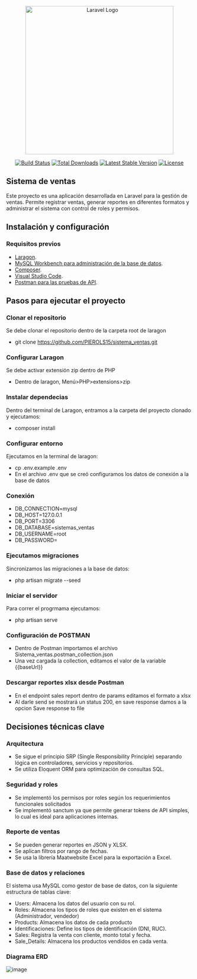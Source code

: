 <p align="center"><a href="https://laravel.com" target="_blank"><img src="https://raw.githubusercontent.com/laravel/art/master/logo-lockup/5%20SVG/2%20CMYK/1%20Full%20Color/laravel-logolockup-cmyk-red.svg" width="400" alt="Laravel Logo"></a></p>

<p align="center">
<a href="https://github.com/laravel/framework/actions"><img src="https://github.com/laravel/framework/workflows/tests/badge.svg" alt="Build Status"></a>
<a href="https://packagist.org/packages/laravel/framework"><img src="https://img.shields.io/packagist/dt/laravel/framework" alt="Total Downloads"></a>
<a href="https://packagist.org/packages/laravel/framework"><img src="https://img.shields.io/packagist/v/laravel/framework" alt="Latest Stable Version"></a>
<a href="https://packagist.org/packages/laravel/framework"><img src="https://img.shields.io/packagist/l/laravel/framework" alt="License"></a>
</p>

## Sistema de ventas

Este proyecto es una aplicación desarrollada en Laravel para la gestión de ventas. Permite registrar ventas, generar reportes en diferentes formatos y administrar el sistema con control de roles y permisos.

## Instalación y configuración

### Requisitos previos
- [Laragon](https://laragon.org/download/).
- [MySQL Workbench para administración de la base de datos](https://dev.mysql.com/downloads/workbench/).
- [Composer](https://getcomposer.org/).
- [Visual Studio Code](https://code.visualstudio.com/download).
- [Postman para las pruebas de API](https://www.postman.com/downloads/).

## Pasos para ejecutar el proyecto

### Clonar el repositorio
Se debe clonar el repositorio dentro de la carpeta root de laragon 
- git clone https://github.com/PIEROLS15/sistema_ventas.git

### Configurar Laragon
Se debe activar extensión zip dentro de PHP
- Dentro de laragon, Menú>PHP>extensions>zip

### Instalar dependecias
Dentro del terminal de Laragon, entramos a la carpeta del proyecto clonado y ejecutamos:
- composer install

### Configurar entorno
Ejecutamos en la terminal de laragon:
- cp .env.example .env
- En el archivo .env que se creó configuramos los datos de conexión a la base de datos
  
### Conexión
- DB_CONNECTION=mysql
- DB_HOST=127.0.0.1
- DB_PORT=3306
- DB_DATABASE=sistemas_ventas
- DB_USERNAME=root
- DB_PASSWORD=

### Ejecutamos migraciones
Sincronizamos las migraciones a la base de datos:
- php artisan migrate --seed

### Iniciar el servidor
Para correr el progrmama ejecutamos:
- php artisan serve

### Configuración de POSTMAN
- Dentro de Postman importamos el archivo Sistema_ventas.postman_collection.json
- Una vez cargada la collection, editamos el valor de la variable {{baseUrl}}

### Descargar reportes xlsx desde Postman
- En el endpoint sales report dentro de params editamos el formato a xlsx
- Al darle send se mostrará un status 200, en save response damos a la opcion Save response to file

## Decisiones técnicas clave

### Arquitectura
- Se sigue el principio SRP (Single Responsibility Principle) separando lógica en controladores, servicios y repositorios.
- Se utiliza Eloquent ORM para optimización de consultas SQL.

### Seguridad y roles
- Se implementó los permisos por roles según los requerimientos funcionales solicitados
- Se implementó sanctum ya que permite generar tokens de API simples, lo cual es ideal para aplicaciones internas.

### Reporte de ventas
- Se pueden generar reportes en JSON y XLSX.
- Se aplican filtros por rango de fechas.
- Se usa la librería Maatwebsite Excel para la exportación a Excel.

### Base de datos y relaciones
El sistema usa MySQL como gestor de base de datos, con la siguiente estructura de tablas clave:
- Users: Almacena los datos del usuario con su rol.
- Roles: Almacena los tipos de roles que existen en el sistema (Administrador, vendedor)
- Products: Almacena los datos de cada producto
- Identificaciones: Define los tipos de identificación (DNI, RUC).
- Sales: Registra la venta con cliente, monto total y fecha.
- Sale_Details: Almacena los productos vendidos en cada venta.

### Diagrama ERD
![image](https://github.com/user-attachments/assets/28de0de5-ec37-416c-9706-48d6ae76a878)

